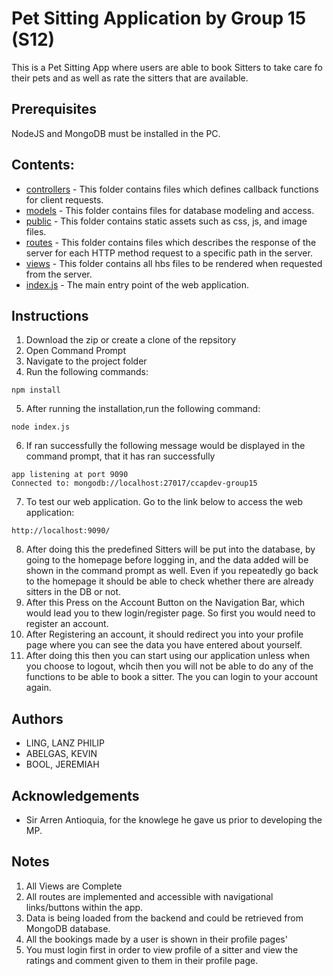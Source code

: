 # Pet Sitting Application by Group 15 (S12)

This is a Pet Sitting App where users are able to book Sitters to take care fo their pets and as well as rate the sitters that are available.

## Prerequisites 
NodeJS and MongoDB must be installed in the PC.

## Contents:

- [controllers](https://github.com/ccapdev1920T2/s12g15/tree/master/controllers) - This folder contains files which defines callback functions for client requests.
- [models](https://github.com/ccapdev1920T2/s12g15/tree/master/models) - This folder contains files for database modeling and access.
- [public](https://github.com/ccapdev1920T2/s12g15/tree/master/public) - This folder contains static assets such as css, js, and image files.
- [routes](https://github.com/ccapdev1920T2/s12g15/tree/master/routes) - This folder contains files which describes the response of the server for each HTTP method request to a specific path in the server.
- [views](https://github.com/ccapdev1920T2/s12g15/tree/master/views) - This folder contains all hbs files to be rendered when requested from the server.
- [index.js](https://github.com/ccapdev1920T2/s12g15/blob/master/index.js) - The main entry point of the web application.

## Instructions
1. Download the zip or create a clone of the repsitory
2. Open Command Prompt 
3. Navigate to the project folder 
4. Run the following commands:
```
npm install
```
5. After running the installation,run the following command:
```
node index.js
```
6. If ran successfully the following message would be displayed in the command prompt, that it has ran successfully 
```
app listening at port 9090
Connected to: mongodb://localhost:27017/ccapdev-group15
```
7. To test our web application. Go to the link below to access the web application:
```
http://localhost:9090/
```
8. After doing this the predefined Sitters will be put into the database, by going to the homepage before logging in, and the data added will be shown in the command prompt as well. Even if you repeatedly go back to the homepage it should be able to check whether there are already sitters in the DB or not.
9. After this Press on the Account Button on the Navigation Bar, which would lead you to thew login/register page. So first you would need to register an account.
10. After Registering an account, it should redirect you into your profile page where you can see the data you have entered about yourself. 
11. After doing this then you can start using our application unless when you choose to logout, whcih then you will not be able to do any of the functions to be able to book a sitter. The you can login to your account again.

## Authors
* LING, LANZ PHILIP	
* ABELGAS, KEVIN
* BOOL, JEREMIAH

## Acknowledgements
* Sir Arren Antioquia, for the knowlege he gave us prior to developing the MP.

## Notes
1) All Views are Complete
2) All routes are implemented and accessible with navigational links/buttons within the app. 
3) Data is being loaded from the backend and could be retrieved from MongoDB database.
4) All the bookings made by a user is shown in their profile pages'
5) You must login first in order to view profile of a sitter and view the ratings and comment given to them in their profile page.
